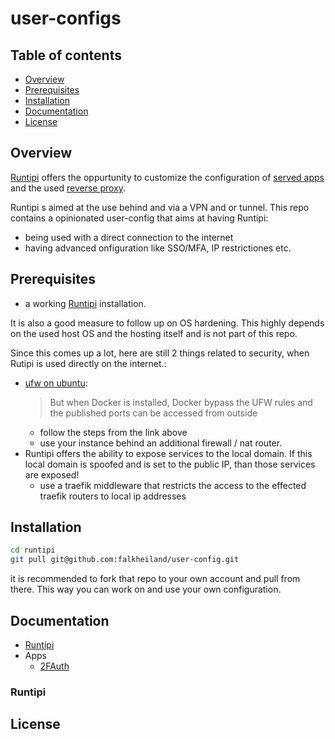 # user-configs

## Table of contents

- [Overview](#overview)
- [Prerequisites](#prerequisites)
- [Installation](#installation)
- [Documentation](#documentation)
- [License](#license)

## Overview

[Runtipi](https://runtipi.io) offers the oppurtunity to customize the configuration of
[served apps](https://runtipi.io/docs/guides/customize-app-config) and the used
[reverse proxy](https://runtipi.io/docs/guides/customize-compose-and-traefik).

Runtipi s aimed at the use behind and via a VPN and or tunnel.
This repo contains a opinionated user-config that aims at having Runtipi:
- being used with a direct connection to the internet
- having advanced onfiguration like SSO/MFA, IP restrictiones etc.

## Prerequisites

- a working [Runtipi](https://runtipi.io/docs/getting-started/installation) installation.

It is also a good measure to follow up on OS hardening.
This highly depends on the used host OS and the hosting itself and is not part of this repo.

Since this comes up a lot, here are still 2 things related to security, when Rutipi is used directly on the internet.:
- [ufw on ubuntu](https://github.com/chaifeng/ufw-docker?tab=readme-ov-file#problem):
  > But when Docker is installed, Docker bypass the UFW rules and the published ports can be accessed from outside
  - follow the steps from the link above
  - use your instance behind an additional firewall / nat router.
- Runtipi offers the ability to expose services to the local domain. If this local domain is spoofed and is set to the public IP, than those services are exposed!
  - use a traefik middleware that restricts the access to the effected traefik routers to local ip addresses

## Installation

```bash
cd runtipi
git pull git@github.com:falkheiland/user-config.git
```
it is recommended to fork that repo to your own account and pull from there.
This way you can work on and use your own configuration.

## Documentation

- [Runtipi](#runtipi)
- Apps
  - [2FAuth](./2fauth/README.md)

### Runtipi


## License